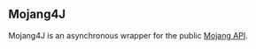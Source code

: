 ## Mojang4J

Mojang4J is an asynchronous wrapper for the public [Mojang API](https://wiki.vg/Mojang_API).